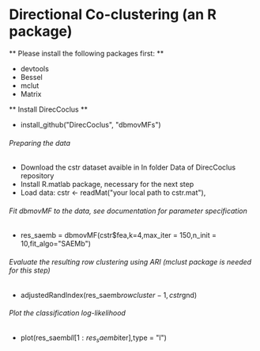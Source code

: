 # Directional Co-clustering (an R package)

** Please install the following packages first: **
- devtools
- Bessel 
- mclut
- Matrix

** Install DirecCoclus **
- install_github("DirecCoclus", "dbmovMFs")

###### Preparing the data
- Download the cstr dataset avaible in In folder Data of DirecCoclus repository
- Install R.matlab package, necessary for the next step
- Load data: cstr <- readMat("your local path to cstr.mat"), 

###### Fit dbmovMF to the data, see documentation for parameter specification
- res_saemb = dbmovMF(cstr$fea,k=4,max_iter = 150,n_init = 10,fit_algo="SAEMb")

###### Evaluate the resulting row clustering using ARI (mclust package is needed for this step)
- adjustedRandIndex(res_saemb$rowcluster-1,cstr$gnd)

###### Plot the classification log-likelihood
- plot(res_saemb$ll[1:res_saemb$iter],type = "l")
